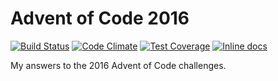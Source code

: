 Advent of Code 2016
==
[![Build Status](https://travis-ci.org/walshification/advent-of-code-2016.svg?branch=master)](https://travis-ci.org/walshification/advent-of-code-2016) [![Code Climate](https://codeclimate.com/github/walshification/advent-of-code-2016/badges/gpa.svg)](https://codeclimate.com/github/walshification/advent-of-code-2016) [![Test Coverage](https://codeclimate.com/github/walshification/advent-of-code-2016/badges/coverage.svg)](https://codeclimate.com/github/walshification/advent-of-code-2016/coverage) [![Inline docs](http://inch-ci.org/github/walshification/advent-of-code-2016.svg?branch=master)](http://inch-ci.org/github/walshification/advent-of-code-2016)

My answers to the 2016 Advent of Code challenges.
